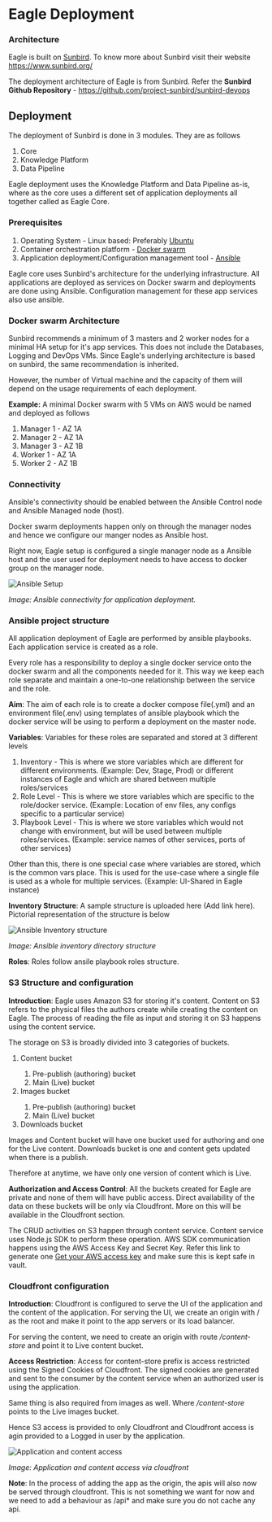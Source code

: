 # Eagle Deployment

### Architecture

Eagle is built on [Sunbird](https://www.sunbird.org/ "Sunbird"). To know more about Sunbird visit their website https://www.sunbird.org/

The deployment architecture of Eagle is from Sunbird. Refer the __Sunbird Github Repository__ - https://github.com/project-sunbird/sunbird-devops

## Deployment
The deployment of Sunbird is done in 3 modules. They are as follows
  1. Core
  2. Knowledge Platform
  3. Data Pipeline

Eagle deployment uses the Knowledge Platform and Data Pipeline as-is, where as the core uses a different set of application deployments all together called as Eagle Core.

### Prerequisites
  1. Operating System - Linux based: Preferably [Ubuntu](https://ubuntu.com/)
  2. Container orchestration platform - [Docker swarm](https://docs.docker.com/engine/swarm/)
  3. Application deployment/Configuration management tool - [Ansible](https://www.ansible.com/)

Eagle core uses Sunbird's architecture for the underlying infrastructure. All applications are deployed as services on Docker swarm and deployments are done using Ansible. Configuration management for these app services also use ansible.

### Docker swarm Architecture
Sunbird recommends a minimum of 3 masters and 2 worker nodes for a minimal HA setup for it's app services. This does not include the Databases, Logging and DevOps VMs.
Since Eagle's underlying architecture is based on sunbird, the same recommendation is inherited.

However, the number of Virtual machine and the capacity of them will depend on the usage requirements of each deployment.

__Example:__
A minimal Docker swarm with 5 VMs on AWS would be named and deployed as follows
  1. Manager 1 - AZ 1A
  2. Manager 2 - AZ 1A
  3. Manager 3 - AZ 1B
  4. Worker 1 - AZ 1A
  5. Worker 2 - AZ 1B

### Connectivity
Ansible's connectivity should be enabled between the Ansible Control node and Ansible Managed node (host).

Docker swarm deployments happen only on through the manager nodes and hence we configure our manger nodes as Ansible host.

Right now, Eagle setup is configured  a single manager node as a Ansible host and the user used for deployment needs to have access to docker group on the manager node.

![Ansible Setup](images/ansible.PNG)

_Image: Ansible connectivity for application deployment._

### Ansible project structure
All application deployment of Eagle are performed by ansible playbooks. Each application service is created as a role.

Every role has a responsibility to deploy a single docker service onto the docker swarm and all the components needed for it. This way we keep each role separate and maintain a one-to-one relationship between the service and the role.

__Aim__:
  The aim of each role is to create a docker compose file(.yml) and an environment file(.env) using templates of ansible playbook which the docker service will be using to perform a deployment on the master node.

__Variables__:
  Variables for these roles are separated and stored at 3 different levels
  1. Inventory - This is where we store variables which are different for different environments. (Example: Dev, Stage, Prod) or different instances of Eagle and which are shared between multiple roles/services
  2. Role Level - This is where we store variables which are specific to the role/docker service. (Example: Location of env files, any configs specific to a particular service)
  3. Playbook Level - This is where we store variables which would not change with environment, but will be used between multiple roles/services. (Example: service names of other services, ports of other services)

  Other than this, there is one special case where variables are stored, which is the common vars place. This is used for the use-case where a single file is used as a whole for multiple services. (Example: UI-Shared in Eagle instance)

__Inventory Structure__:
  A sample structure is uploaded here (Add link here). Pictorial representation of the structure is below  

  ![Ansible Inventory structure](images/folder_structure.png)

  _Image: Ansible inventory directory structure_

__Roles__:
  Roles follow ansile playbook roles structure.

### S3 Structure and configuration
__Introduction__:
Eagle uses Amazon S3 for storing it's content. Content on S3 refers to the physical files the authors create while creating the content on Eagle. The process of reading the file as input and storing it on S3 happens using the content service.

The storage on S3 is broadly divided into 3 categories of buckets.
  <ol>
    <li>Content bucket</li>
    <ol>
      <li>Pre-publish (authoring) bucket</li>
      <li>Main (Live) bucket</li>
    </ol>
    <li>Images bucket</li>
    <ol>
      <li>Pre-publish (authoring) bucket</li>
      <li>Main (Live) bucket</li>
    </ol>
    <li>Downloads bucket</li>
  </ol>
Images and Content bucket will have one bucket used for authoring and one for the Live content.
Downloads bucket is one and content gets updated when there is a publish.

Therefore at anytime, we have only one version of content which is Live.

__Authorization and Access Control__:
All the buckets created for Eagle are private and none of them will have public access. Direct availability of the data on these buckets will be only via Cloudfront. More on this will be available in the Cloudfront section.

The CRUD activities on S3 happen through content service. Content service uses Node.js SDK to perform these operation. AWS SDK communication happens using the AWS Access Key and Secret Key. Refer this link to generate one [Get your AWS access key](https://aws.amazon.com/premiumsupport/knowledge-center/create-access-key/) and make sure this is kept safe in vault.

### Cloudfront configuration
__Introduction__:
Cloudfront is configured to serve the UI of the application and the content of the application. For serving the UI, we create an origin with / as the root and make it point to the app servers or its load balancer.

For serving the content, we need to create an origin with route <i>/content-store</i> and point it to Live content bucket.

__Access Restriction__:
Access for content-store prefix is access restricted using the Signed Cookies of Cloudfront. The signed cookies are generated and sent to the consumer by the content service when an authorized user is using the application.

Same thing is also required from images as well. Where <i>/content-store</i> points to the Live images bucket.

Hence S3 access is provided to only Cloudfront and Cloudfront access is agin provided to a Logged in user by the application.

![Application and content access](images/s3andcloudfront.png)

_Image: Application and content access via cloudfront_

__Note__: In the process of adding the app as the origin, the apis will also now be served through cloudfront. This is not something we want for now and we need to add a behaviour as /api* and make sure you do not cache any api.